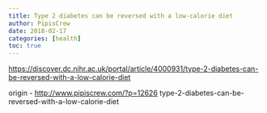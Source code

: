```yaml
---
title: Type 2 diabetes can be reversed with a low-calorie diet
author: PipisCrew
date: 2018-02-17
categories: [health]
toc: true
---
```


https://discover.dc.nihr.ac.uk/portal/article/4000931/type-2-diabetes-can-be-reversed-with-a-low-calorie-diet

origin - http://www.pipiscrew.com/?p=12626 type-2-diabetes-can-be-reversed-with-a-low-calorie-diet